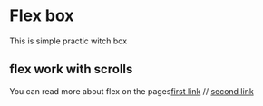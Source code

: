 # Flex box

This is simple practic witch box

## flex work with scrolls

You can read more about flex on the pages[first link](https://tproger.ru/translations/how-css-flexbox-works/) // [second link](https://developer.mozilla.org/ru/docs/Learn/CSS/CSS_layout/Flexbox)
